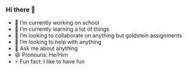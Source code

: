 ### Hi there 👋

- 🔭 I’m currently working on school
- 🌱 I’m currently learning a lot of things
- 👯 I’m looking to collaborate on anything but goldstein assignments
- 🤔 I’m looking to help with anything
- 💬 Ask me about anything
- 😄 Pronouns: He/Him
- ⚡ Fun fact: I like to have fun

<!--
**csulb-19ftran/csulb-19ftran** is a ✨ _special_ ✨ repository because its `README.md` (this file) appears on your GitHub profile.

Here are some ideas to get you started:

- 🔭 I’m currently working on ...
- 🌱 I’m currently learning ...
- 👯 I’m looking to collaborate on ...
- 🤔 I’m looking for help with ...
- 💬 Ask me about ...
- 📫 How to reach me: ...
- 😄 Pronouns: ...
- ⚡ Fun fact: ...
-->
